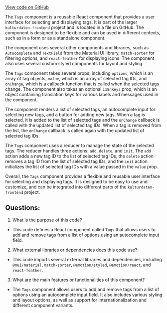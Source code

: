 [View code on GitHub](https://github.com/technologiestiftung/kulturdaten-frontend/blob/master/components/tags/index.tsx)

The `Tags` component is a reusable React component that provides a user interface for selecting and displaying tags. It is part of the larger `kulturdaten-frontend` project and is located in a file on GitHub. The component is designed to be flexible and can be used in different contexts, such as in a form or as a standalone component.

The component uses several other components and libraries, such as `Autocomplete` and `TextField` from the Material UI library, `match-sorter` for filtering options, and `react-feather` for displaying icons. The component also uses several custom styled components for layout and styling.

The `Tags` component takes several props, including `options`, which is an array of tag objects, `value`, which is an array of selected tag IDs, and `onChange`, which is a callback function that is called when the selected tags change. The component also takes an optional `i18nKeys` prop, which is an object containing translation keys for various labels and messages used in the component.

The component renders a list of selected tags, an autocomplete input for selecting new tags, and a button for adding new tags. When a tag is selected, it is added to the list of selected tags and the `onChange` callback is called with the updated list of selected tag IDs. When a tag is removed from the list, the `onChange` callback is called again with the updated list of selected tag IDs.

The `Tags` component uses a reducer to manage the state of the selected tags. The reducer handles three actions: `add`, `delete`, and `init`. The `add` action adds a new tag ID to the list of selected tag IDs, the `delete` action removes a tag ID from the list of selected tag IDs, and the `init` action initializes the list of selected tag IDs with a value passed in the `value` prop.

Overall, the `Tags` component provides a flexible and reusable user interface for selecting and displaying tags. It is designed to be easy to use and customize, and can be integrated into different parts of the `kulturdaten-frontend` project.
## Questions: 
 1. What is the purpose of this code?
- This code defines a React component called `Tags` that allows users to add and remove tags from a list of options using an autocomplete input field.

2. What external libraries or dependencies does this code use?
- This code imports several external libraries and dependencies, including `@mui/material`, `match-sorter`, `@emotion/styled`, `@emotion/react`, and `react-feather`.

3. What are the main features or functionalities of this component?
- The `Tags` component allows users to add and remove tags from a list of options using an autocomplete input field. It also includes various styling and layout options, as well as support for internationalization and different component variants.